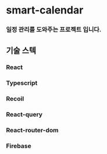 # smart-calendar

### 일정 관리를 도와주는 프로젝트 입니다.

## 기술 스텍
### React
### Typescript
### Recoil
### React-query
### React-router-dom
### Firebase
